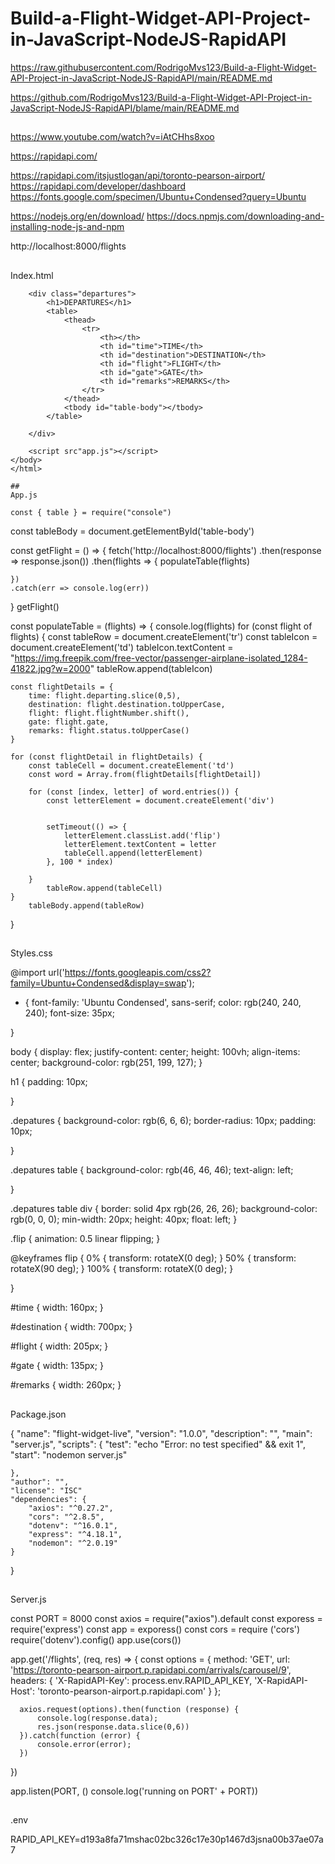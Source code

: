 # Build-a-Flight-Widget-API-Project-in-JavaScript-NodeJS-RapidAPI

https://raw.githubusercontent.com/RodrigoMvs123/Build-a-Flight-Widget-API-Project-in-JavaScript-NodeJS-RapidAPI/main/README.md

https://github.com/RodrigoMvs123/Build-a-Flight-Widget-API-Project-in-JavaScript-NodeJS-RapidAPI/blame/main/README.md

##

https://www.youtube.com/watch?v=iAtCHhs8xoo

https://rapidapi.com/


https://rapidapi.com/itsjustlogan/api/toronto-pearson-airport/
https://rapidapi.com/developer/dashboard
https://fonts.google.com/specimen/Ubuntu+Condensed?query=Ubuntu

https://nodejs.org/en/download/
https://docs.npmjs.com/downloading-and-installing-node-js-and-npm

http://localhost:8000/flights

##

Index.html
<!DOCTYPE html>
<html lang="en">
    <head>
        <meta charset="UTF-8">
        <meta http-equiv="X-UA-Compatible" content="IE=edge">
        <meta name="viewport" content="width=device-width, initial-scale=1.0">
        <title>Flight Widget</title>
        <link rel="stylesheet href="styles.css"
    </head>
    <body>

        <div class="departures">
            <h1>DEPARTURES</h1>
            <table>
                <thead>
                    <tr>
                        <th></th>
                        <th id="time">TIME</th>
                        <th id="destination">DESTINATION</th>
                        <th id="flight">FLIGHT</th>
                        <th id="gate">GATE</th>
                        <th id="remarks">REMARKS</th>
                    </tr>
                </thead>
                <tbody id="table-body"></tbody>
            </table>
            
        </div>

        <script src"app.js"></script>
    </body>
    </html>
    
    ##
    App.js
    
    const { table } = require("console")

const tableBody = document.getElementById('table-body')

const getFlight = () => {
    fetch('http://localhost:8000/flights')
    .then(response => response.json())
    .then(flights => {
        populateTable(flights)

    })
    .catch(err => console.log(err))
}
getFlight()

const populateTable = (flights) => {
    console.log(flights)
    for (const flight of flights) {
    const tableRow = document.createElement('tr')
    const tableIcon = document.createElement('td')
    tableIcon.textContent = "https://img.freepik.com/free-vector/passenger-airplane-isolated_1284-41822.jpg?w=2000" 
    tableRow.append(tableIcon)

    const flightDetails = {
        time: flight.departing.slice(0,5),
        destination: flight.destination.toUpperCase,
        flight: flight.flightNumber.shift(),
        gate: flight.gate,
        remarks: flight.status.toUpperCase()
    }

    for (const flightDetail in flightDetails) {
        const tableCell = document.createElement('td')
        const word = Array.from(flightDetails[flightDetail])

        for (const [index, letter] of word.entries()) {
            const letterElement = document.createElement('div')


            setTimeout(() => {
                letterElement.classList.add('flip')
                letterElement.textContent = letter
                tableCell.append(letterElement)
            }, 100 * index)
            
        }
            tableRow.append(tableCell)
    }
        tableBody.append(tableRow)
 
}

##

Styles.css

@import url('https://fonts.googleapis.com/css2?family=Ubuntu+Condensed&display=swap');

* {
    font-family: 'Ubuntu Condensed', sans-serif;
    color: rgb(240, 240, 240);
    font-size: 35px;
    
}

body {
    display: flex;
    justify-content: center;
    height: 100vh;
    align-items: center;
    background-color: rgb(251, 199, 127);
}

h1 {
    padding: 10px;

}

.depatures {
    background-color: rgb(6, 6, 6);
    border-radius: 10px;
    padding: 10px;

}

.depatures table {
    background-color: rgb(46, 46, 46);
    text-align: left;

}

.depatures table div {
    border: solid 4px rgb(26, 26, 26);
    background-color: rgb(0, 0, 0);
    min-width: 20px;
    height: 40px;
    float: left;
}

.flip {
    animation: 0.5 linear flipping;
}

@keyframes flip {
    0% {
        transform: rotateX(0 deg);
    }
    50% {
        transform: rotateX(90 deg);
    }
    100% {
        transform: rotateX(0 deg);
    }
    
}

#time {
    width: 160px;
}

#destination {
    width: 700px;
    } 

#flight {
    width: 205px;
}

#gate {
    width: 135px;
}

#remarks {
    width: 260px;
}

##

Package.json

{
    "name": "flight-widget-live",
    "version": "1.0.0",
    "description": "",
    "main": "server.js",
    "scripts": {
        "test": "echo \"Error: no test specified\" && exit 1",
        "start": "nodemon server.js"

    },
    "author": "",
    "license": "ISC"
    "dependencies": {
        "axios": "^0.27.2",
        "cors": "^2.8.5",
        "dotenv": "^16.0.1",
        "express": "^4.18.1",
        "nodemon": "^2.0.19"
    }
}

##

Server.js

const PORT = 8000
const axios = require("axios").default
const exporess = require('express')
const app = exporess()
const cors = require ('cors')
require('dotenv').config()
app.use(cors())

app.get('/flights', (req, res) => {
    const options = {
        method: 'GET',
        url: 'https://toronto-pearson-airport.p.rapidapi.com/arrivals/carousel/9',
        headers: {
          'X-RapidAPI-Key': process.env.RAPID_API_KEY,
          'X-RapidAPI-Host': 'toronto-pearson-airport.p.rapidapi.com'
        }
      };
      
      axios.request(options).then(function (response) {
          console.log(response.data);
          res.json(response.data.slice(0,6))
      }).catch(function (error) {
          console.error(error);
      })
})

app.listen(PORT, () console.log('running on PORT' + PORT))

##

.env

RAPID_API_KEY=d193a8fa71mshac02bc326c17e30p1467d3jsna00b37ae07a7

